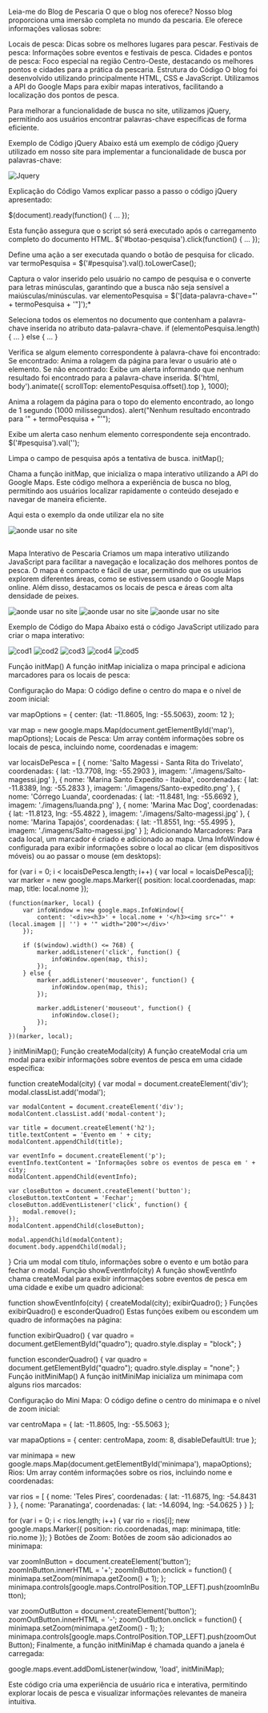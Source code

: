 Leia-me do Blog de Pescaria
O que o blog nos oferece?
Nosso blog proporciona uma imersão completa no mundo da pescaria. Ele oferece informações valiosas sobre:

Locais de pesca: Dicas sobre os melhores lugares para pescar.
Festivais de pesca: Informações sobre eventos e festivais de pesca.
Cidades e pontos de pesca: Foco especial na região Centro-Oeste, destacando os melhores pontos e cidades para a prática da pescaria.
Estrutura do Código
O blog foi desenvolvido utilizando principalmente HTML, CSS e JavaScript. Utilizamos a API do Google Maps para exibir mapas interativos, facilitando a localização dos pontos de pesca.

Para melhorar a funcionalidade de busca no site, utilizamos jQuery, permitindo aos usuários encontrar palavras-chave específicas de forma eficiente.

Exemplo de Código jQuery
Abaixo está um exemplo de código jQuery utilizado em nosso site para implementar a funcionalidade de busca por palavras-chave:

<img src="./imagens/jquery.png" alt="Jquery">

Explicação do Código
Vamos explicar passo a passo o código jQuery apresentado:

$(document).ready(function() { ... });

Esta função assegura que o script só será executado após o carregamento completo do documento HTML.
$('#botao-pesquisa').click(function() { ... });

Define uma ação a ser executada quando o botão de pesquisa for clicado.
var termoPesquisa = $('#pesquisa').val().toLowerCase();

Captura o valor inserido pelo usuário no campo de pesquisa e o converte para letras minúsculas, garantindo que a busca não seja sensível a maiúsculas/minúsculas.
var elementoPesquisa = $('[data-palavra-chave="' + termoPesquisa + '"]');*

Seleciona todos os elementos no documento que contenham a palavra-chave inserida no atributo data-palavra-chave.
if (elementoPesquisa.length) { ... } else { ... }

Verifica se algum elemento correspondente à palavra-chave foi encontrado:
Se encontrado: Anima a rolagem da página para levar o usuário até o elemento.
Se não encontrado: Exibe um alerta informando que nenhum resultado foi encontrado para a palavra-chave inserida.
$('html, body').animate({ scrollTop: elementoPesquisa.offset().top }, 1000);

Anima a rolagem da página para o topo do elemento encontrado, ao longo de 1 segundo (1000 milissegundos).
alert("Nenhum resultado encontrado para '" + termoPesquisa + "'");

Exibe um alerta caso nenhum elemento correspondente seja encontrado.
$('#pesquisa').val('');

Limpa o campo de pesquisa após a tentativa de busca.
initMap();

Chama a função initMap, que inicializa o mapa interativo utilizando a API do Google Maps.
Este código melhora a experiência de busca no blog, permitindo aos usuários localizar rapidamente o conteúdo desejado e navegar de maneira eficiente.

Aqui esta o exemplo da onde utilizar ela no site 

<img src="./imagens/botao-pesquisa.png" alt="aonde usar no site">

##

Mapa Interativo de Pescaria
Criamos um mapa interativo utilizando JavaScript para facilitar a navegação e localização dos melhores pontos de pesca. O mapa é compacto e fácil de usar, permitindo que os usuários explorem diferentes áreas, como se estivessem usando o Google Maps online. Além disso, destacamos os locais de pesca e áreas com alta densidade de peixes.

<img src="./imagens/mapa.png" alt="aonde usar no site">
<img src="./imagens/mapa-unemat.png" alt="aonde usar no site">
<img src="./imagens/mapa2.png" alt="aonde usar no site">

Exemplo de Código do Mapa
Abaixo está o código JavaScript utilizado para criar o mapa interativo:

<img src="./imagens/codmap1.png" alt="cod1">
<img src="./imagens/codmap2.png" alt="cod2">
<img src="./imagens/codmap3.png" alt="cod3">
<img src="./imagens/codmap4.png" alt="cod4">
<img src="./imagens/codmap5.png" alt="cod5">

Função initMap()
A função initMap inicializa o mapa principal e adiciona marcadores para os locais de pesca:

Configuração do Mapa:
O código define o centro do mapa e o nível de zoom inicial:

var mapOptions = {
    center: {lat: -11.8605, lng: -55.5063},
    zoom: 12 
};

var map = new google.maps.Map(document.getElementById('map'), mapOptions);
Locais de Pesca:
Um array contém informações sobre os locais de pesca, incluindo nome, coordenadas e imagem:

var locaisDePesca = [
    { 
        nome: 'Salto Magessi - Santa Rita do Trivelato',
        coordenadas: { lat: -13.7708, lng: -55.2903 },
        imagem: './imagens/Salto-magessi.jpg'
    },
    {
        nome: 'Marina Santo Expedito - Itaúba',
        coordenadas: { lat: -11.8389, lng: -55.2833 },
        imagem: './imagens/Santo-expedito.png'
    },
    {
        nome: 'Córrego Luanda',
        coordenadas: { lat: -11.8481, lng: -55.6692 },
        imagem: './imagens/luanda.png'
    },
    {
        nome: 'Marina Mac Dog',
        coordenadas: { lat: -11.8123, lng: -55.4822 },
        imagem: './imagens/Salto-magessi.jpg'
    },
    {
        nome: 'Marina Tapajós',
        coordenadas: { lat: -11.8551, lng: -55.4995 },
        imagem: './imagens/Salto-magessi.jpg'
    }
];
Adicionando Marcadores:
Para cada local, um marcador é criado e adicionado ao mapa. Uma InfoWindow é configurada para exibir informações sobre o local ao clicar (em dispositivos móveis) ou ao passar o mouse (em desktops):

for (var i = 0; i < locaisDePesca.length; i++) {
    var local = locaisDePesca[i];
    var marker = new google.maps.Marker({
        position: local.coordenadas,
        map: map,
        title: local.nome
    });

    (function(marker, local) {
        var infoWindow = new google.maps.InfoWindow({
            content: '<div><h3>' + local.nome + '</h3><img src="' + (local.imagem || '') + '" width="200"></div>'
        });

        if ($(window).width() <= 768) {
            marker.addListener('click', function() {
                infoWindow.open(map, this);
            });
        } else {
            marker.addListener('mouseover', function() {
                infoWindow.open(map, this);
            });

            marker.addListener('mouseout', function() {
                infoWindow.close();
            });
        }
    })(marker, local);
}
initMiniMap();
Função createModal(city)
A função createModal cria um modal para exibir informações sobre eventos de pesca em uma cidade específica:

function createModal(city) {
    var modal = document.createElement('div');
    modal.classList.add('modal');

    var modalContent = document.createElement('div');
    modalContent.classList.add('modal-content');

    var title = document.createElement('h2');
    title.textContent = 'Evento em ' + city;
    modalContent.appendChild(title);

    var eventInfo = document.createElement('p');
    eventInfo.textContent = 'Informações sobre os eventos de pesca em ' + city;
    modalContent.appendChild(eventInfo);

    var closeButton = document.createElement('button');
    closeButton.textContent = 'Fechar';
    closeButton.addEventListener('click', function() {
        modal.remove();
    });
    modalContent.appendChild(closeButton);

    modal.appendChild(modalContent);
    document.body.appendChild(modal);
}
Cria um modal com título, informações sobre o evento e um botão para fechar o modal.
Função showEventInfo(city)
A função showEventInfo chama createModal para exibir informações sobre eventos de pesca em uma cidade e exibe um quadro adicional:

function showEventInfo(city) {
    createModal(city);
    exibirQuadro();
}
Funções exibirQuadro() e esconderQuadro()
Estas funções exibem ou escondem um quadro de informações na página:

function exibirQuadro() {
    var quadro = document.getElementById("quadro");
    quadro.style.display = "block";
}

function esconderQuadro() {
    var quadro = document.getElementById("quadro");
    quadro.style.display = "none";
}
Função initMiniMap()
A função initMiniMap inicializa um minimapa com alguns rios marcados:

Configuração do Mini Mapa:
O código define o centro do minimapa e o nível de zoom inicial:

var centroMapa = { lat: -11.8605, lng: -55.5063 };

var mapaOptions = {
    center: centroMapa,
    zoom: 8, 
    disableDefaultUI: true 
};

var minimapa = new google.maps.Map(document.getElementById('minimapa'), mapaOptions);
Rios:
Um array contém informações sobre os rios, incluindo nome e coordenadas:

var rios = [
    { nome: 'Teles Pires', coordenadas: { lat: -11.6875, lng: -54.8431 } },
    { nome: 'Paranatinga', coordenadas: { lat: -14.6094, lng: -54.0625 } }
];

for (var i = 0; i < rios.length; i++) {
    var rio = rios[i];
    new google.maps.Marker({
        position: rio.coordenadas,
        map: minimapa,
        title: rio.nome
    });
}
Botões de Zoom:
Botões de zoom são adicionados ao minimapa:

var zoomInButton = document.createElement('button');
zoomInButton.innerHTML = '+';
zoomInButton.onclick = function() {
    minimapa.setZoom(minimapa.getZoom() + 1);
};
minimapa.controls[google.maps.ControlPosition.TOP_LEFT].push(zoomInButton);

var zoomOutButton = document.createElement('button');
zoomOutButton.innerHTML = '-';
zoomOutButton.onclick = function() {
    minimapa.setZoom(minimapa.getZoom() - 1);
};
minimapa.controls[google.maps.ControlPosition.TOP_LEFT].push(zoomOutButton);
Finalmente, a função initMiniMap é chamada quando a janela é carregada:

google.maps.event.addDomListener(window, 'load', initMiniMap);


Este código cria uma experiência de usuário rica e interativa, permitindo explorar locais de pesca e visualizar informações relevantes de maneira intuitiva.
